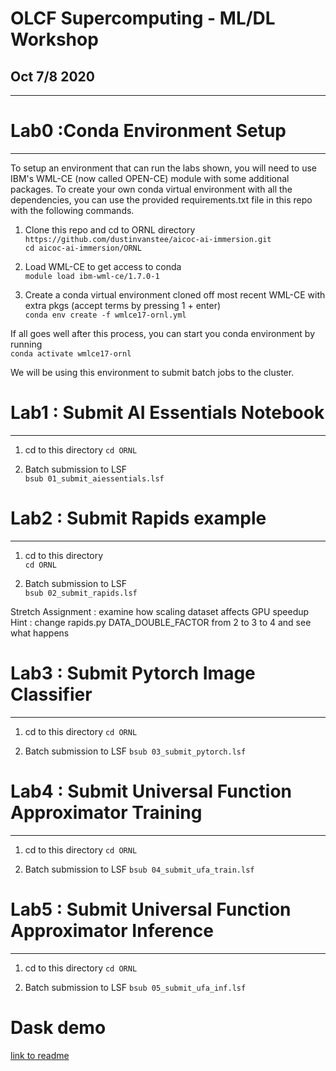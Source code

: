 
# OLCF Supercomputing - ML/DL Workshop
## Oct 7/8 2020
___

# Lab0 :Conda Environment Setup
___
To setup an environment that can run the labs shown, you will need to use IBM's WML-CE (now called OPEN-CE) module with some additional packages.  To create your own conda virtual environment with all the dependencies, you can use the provided requirements.txt file in this repo with the following commands.

1.  Clone this repo and cd to ORNL directory<br>
`https://github.com/dustinvanstee/aicoc-ai-immersion.git`<br>
`cd aicoc-ai-immersion/ORNL`

2.  Load WML-CE to get access to conda<br>
`module load ibm-wml-ce/1.7.0-1`

3. Create a conda virtual environment cloned off most recent WML-CE with extra pkgs (accept terms by pressing 1 + enter) <br>
`conda env create -f wmlce17-ornl.yml`

If all goes well after this process, you can start you conda environment by running<br> `conda activate wmlce17-ornl`

We will be using this environment to submit batch jobs to the cluster.

# Lab1 : Submit AI Essentials Notebook
___
1. cd to this directory 
`cd ORNL`

2. Batch submission to LSF<br>
`bsub 01_submit_aiessentials.lsf`

# Lab2 : Submit Rapids example
___
1. cd to this directory <br>
`cd ORNL`

2. Batch submission to LSF<br>
`bsub 02_submit_rapids.lsf`

Stretch Assignment :  examine how scaling dataset affects GPU speedup 
Hint : change rapids.py DATA_DOUBLE_FACTOR from 2 to 3 to 4 and see what happens


# Lab3 : Submit Pytorch Image Classifier
___
1. cd to this directory 
`cd ORNL`

2. Batch submission to LSF
`bsub 03_submit_pytorch.lsf`

# Lab4 : Submit Universal Function Approximator Training
___
1. cd to this directory 
`cd ORNL`

2. Batch submission to LSF
`bsub 04_submit_ufa_train.lsf`

# Lab5 : Submit Universal Function Approximator Inference
___
1. cd to this directory 
`cd ORNL`

2. Batch submission to LSF
`bsub 05_submit_ufa_inf.lsf`

# Dask demo 

[link to readme](https://github.com/dustinvanstee/aicoc-ai-immersion/ORNL/blob/branch/other_file.md)


